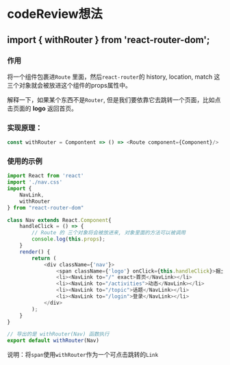 # codeReview想法

## import { withRouter } from 'react-router-dom';

### 作用

将一个组件包裹进`Route` 里面，然后`react-router`的 history, location, match 这三个对象就会被放进这个组件的props属性中。

解释一下，如果某个东西不是`Router`, 但是我们要依靠它去跳转一个页面，比如点击页面的 **logo** 返回首页。

### 实现原理：

```javascript
const withRouter = Compontent => () => <Route component={Component}/>
```

### 使用的示例

```javascript
import React from 'react'
import './nav.css'
import {
    NavLink,
    withRouter
} from "react-router-dom"

class Nav extends React.Component{
    handleClick = () => {
        // Route 的 三个对象将会被放进来, 对象里面的方法可以被调用
        console.log(this.props);
    }
    render() {
        return (
            <div className={'nav'}>
                <span className={'logo'} onClick={this.handleClick}>掘土社区</span>
                <li><NavLink to="/" exact>首页</NavLink></li>
                <li><NavLink to="/activities">动态</NavLink></li>
                <li><NavLink to="/topic">话题</NavLink></li>
                <li><NavLink to="/login">登录</NavLink></li>
            </div>
        );
    }
}

// 导出的是 withRouter(Nav) 函数执行
export default withRouter(Nav)
```

说明：将`span`使用`withRouter`作为一个可点击跳转的`Link`
